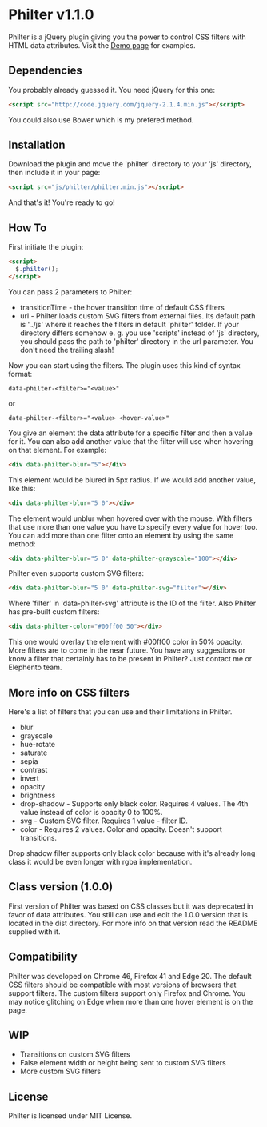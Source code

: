 # Philter v1.1.0
Philter is a jQuery plugin giving you the power to control CSS filters with HTML data attributes.
Visit the [Demo page](http://specro.github.io/Philter/) for examples.
## Dependencies
You probably already guessed it. You need jQuery for this one:
```HTML
<script src="http://code.jquery.com/jquery-2.1.4.min.js"></script>
```
You could also use Bower which is my prefered method.
## Installation
Download the plugin and move the 'philter' directory to your 'js' directory, then include it in your page:
```HTML
<script src="js/philter/philter.min.js"></script>
```
And that's it! You're ready to go!
## How To
First initiate the plugin:
```HTML
<script>
  $.philter();
</script>
```
You can pass 2 parameters to Philter:
* transitionTime - the hover transition time of default CSS filters
* url - Philter loads custom SVG filters from external files. Its default path is '../js' where it reaches the filters in default 'philter' folder. If your directory differs somehow e. g. you use 'scripts' instead of 'js' directory, you should pass the path to 'philter' directory in the url parameter. You don't need the trailing slash!

Now you can start using the filters. The plugin uses this kind of syntax format:
```
data-philter-<filter>="<value>"
```
or
```
data-philter-<filter>="<value> <hover-value>"
```
You give an element the data attribute for a specific filter and then a value for it. You can also add another value that the filter will use when hovering on that element.
For example:
```HTML
<div data-philter-blur="5"></div>
```
This element would be blured in 5px radius. If we would add another value, like this:
```HTML
<div data-philter-blur="5 0"></div>
```
The element would unblur when hovered over with the mouse.
With filters that use more than one value you have to specify every value for hover too.
You can add more than one filter onto an element by using the same method:
```HTML
<div data-philter-blur="5 0" data-philter-grayscale="100"></div>
```
Philter even supports custom SVG filters:
```HTML
<div data-philter-blur="5 0" data-philter-svg="filter"></div>
```
Where 'filter' in 'data-philter-svg' attribute is the ID of the filter.
Also Philter has pre-built custom filters:
```HTML
<div data-philter-color="#00ff00 50"></div>
```
This one would overlay the element with #00ff00 color in 50% opacity.
More filters are to come in the near future. You have any suggestions or know a filter that certainly has to be present in Philter? Just contact me or Elephento team.
## More info on CSS filters
Here's a list of filters that you can use and their limitations in Philter.
* blur
* grayscale
* hue-rotate
* saturate
* sepia
* contrast
* invert
* opacity
* brightness
* drop-shadow - Supports only black color. Requires 4 values. The 4th value instead of color is opacity 0 to 100%.
* svg - Custom SVG filter. Requires 1 value - filter ID.
* color - Requires 2 values. Color and opacity. Doesn't support transitions.

Drop shadow filter supports only black color because with it's already long class it would be even longer with rgba implementation.
## Class version (1.0.0)
First version of Philter was based on CSS classes but it was deprecated in favor of data attributes. You still can use and edit the 1.0.0 version that is located in the dist directory. For more info on that version read the README supplied with it.
## Compatibility
Philter was developed on Chrome 46, Firefox 41 and Edge 20. The default CSS filters should be compatible with most versions of browsers that support filters. The custom filters support only Firefox and Chrome.
You may notice glitching on Edge when more than one hover element is on the page.
## WIP
* Transitions on custom SVG filters
* False element width or height being sent to custom SVG filters
* More custom SVG filters
## License
Philter is licensed under MIT License.
